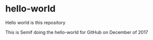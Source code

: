 # hello-world
Hello world is this repository

This is Semif doing the hello-world for GitHub on December of 2017
